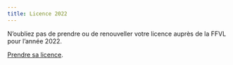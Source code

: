 ```yaml
---
title: Licence 2022
---
```

N’oubliez pas de prendre ou de renouveller votre licence auprès de la FFVL pour l’année 2022.

[Prendre sa licence](https://intranet.ffvl.fr/ffvl_licenceonline).
